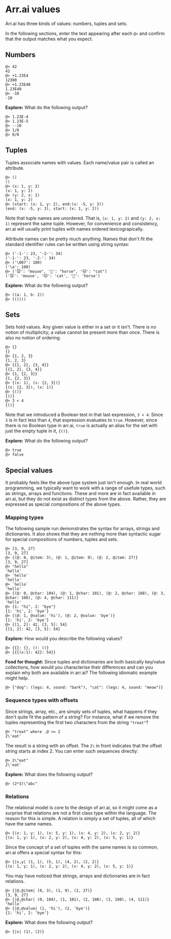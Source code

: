 # Arr.ai values

Arr.ai has three kinds of values: numbers, tuples and sets.

In the following sections, enter the text appearing after each `@>` and confirm
that the output matches what you expect.

## Numbers

```text
@> 42
42
@> +1.23E4
12300
@> +1.23E40
1.23E40
@> -10
-10
```

**Explore:** What do the following output?

```text
@> 1.23E-4
@> 1.23E-5
@> --10
@> 1/0
@> 0/0
```

## Tuples

Tuples associate names with values. Each name/value pair is called an attribute.

```text
@> ()
()
@> (x: 1, y: 2)
(x: 1, y: 2)
@> (y: 2, x: 1)
(x: 1, y: 2)
@> (start: (x: 1, y: 2), end:(x: -5, y: 3))
(end: (x: -5, y: 3), start: (x: 1, y: 2))
```

Note that tuple names are unordered. That is, `(x: 1, y: 2)` and `(y: 2, x: 1)`
represent the same tuple. However, for convenience and consistency, arr.ai will
usually print tuples with names ordered lexicograpically.

Attribute names can be pretty much anything. Names that don't fit the standard
identifier rules can be written using string syntax:

```text
@> ('-1-': 23, '-2-': 34)
('-1-': 23, '-2-': 34)
@> ('\007': 100)
('\a': 100)
@> ('🐭': "mouse", '🐴': "horse", '🐱': "cat")
('🐭': 'mouse', '🐱': 'cat', '🐴': 'horse')
```

**Explore:** What do the following output?

```text
@> ((a: 1, b: 2))
@> ((()))
```

## Sets

Sets hold values. Any given value is either in a set or it isn't. There is no
notion of multiplicity; a value cannot be present more than once. There is also
no notion of ordering.

```text
@> {}
{}
@> {1, 2, 3}
{1, 2, 3}
@> {{1, 2}, {3, 4}}
{{1, 2}, {3, 4}}
@> {1, {2, 3}}
{1, {2, 3}}
@> {(x: 1), (s: {2, 3})}
{(s: {2, 3}), (x: 1)}
@> {()}
{()}
@> 3 < 4
{()}
```

Note that we introduced a Boolean test in that last expression, `3 < 4`. Since
`3` is in fact less than `4`, that expression evaluates to `true`. However,
since there is no Boolean type in arr.ai, `true` is actually an alias for the
set with just the empty tuple in it, `{()}`.

**Explore:** What do the following output?

```text
@> true
@> false
```

## Special values

It probably feels like the above type system just isn't enough. In real world
programming, we typically want to work with a range of usefule types, such as
strings, arrays and functions. These and more are in fact available in arr.ai,
but they do not exist as distinct types from the above. Rather, they are
expressed as special compositions of the above types.

### Mapping types

The following sample run demonstrates the syntax for arrays, strings and
dictionaries. It also shows that they are nothing more than syntactic sugar for
special compositions of numbers, tuples and sets.

```text
@> [3, 9, 27]
[3, 9, 27]
@> {(@: 0, @item: 3), (@: 1, @item: 9), (@: 2, @item: 27)}
[3, 9, 27]
@> "hello"
'hello'
@> 'hello'
'hello'
@> `hello`
'hello'
@> {(@: 0, @char: 104), (@: 1, @char: 101), (@: 2, @char: 108), (@: 3, @char: 108), (@: 4, @char: 111)}
'hello'
@> {1: "hi", 2: "bye"}
{1: 'hi', 2: 'bye'}
@> {(@: 1, @value: 'hi'), (@: 2, @value: 'bye')}
{1: 'hi', 2: 'bye'}
@> {[1, 2]: 42, [3, 5]: 54}
{[1, 2]: 42, [3, 5]: 54}
```

**Explore:** How would you describe the following values?

```text
@> {{}: {}, (): ()}
@> {{{(x:1): 42}: 54}}
```

**Food for thought:** Since tuples and dictionaries are both basically key/value
collections, how would you characterise their differences and can you explain
why both are available in arr.ai? The following idiomatic example might help.

```text
@> {"dog": (legs: 4, sound: "bark"), "cat": (legs: 4, sound: "meow")}
```

### Sequence types with offsets

Since strings, array, etc., are simply sets of tuples, what happens if they
don't quite fit the pattern of a string? For instance, what if we remove the
tuples representing the first two characters from the string `"treat"`?

```text
@> "treat" where .@ >= 2
2\'eat'
```

The result is a string with an offset. The `2\` in front indicates that the
offset string starts at index 2. You can enter such sequences directly:

```text
@> 2\"eat"
2\'eat'
```

**Explore:** What does the following output?

```text
@> (2*3)\"abc"
```

### Relations

The relational model is core to the design of arr.ai, so it might come as a
surprise that relations are not a first class type within the language. The
reason for this is simple. A relation is simply a set of tuples, all of which
have the same names.

```text
@> {(x: 1, y: 1), (x: 5, y: 1), (x: 4, y: 2), (x: 2, y: 2)}
{(x: 1, y: 1), (x: 2, y: 2), (x: 4, y: 2), (x: 5, y: 1)}
```

Since the concept of a set of tuples with the same names is so common, arr.ai
offers a special syntax for this:

```text
@> {|x,y| (1, 1), (5, 1), (4, 2), (2, 2)}
{(x: 1, y: 1), (x: 2, y: 2), (x: 4, y: 2), (x: 5, y: 1)}
```

You may have noticed that strings, arrays and dictionaries are in fact
relations.

```text
@> {|@,@item| (0, 3), (1, 9), (2, 27)}
[3, 9, 27]
@> {|@,@char| (0, 104), (1, 101), (2, 108), (3, 108), (4, 111)}
'hello'
@> {|@,@value| (1, 'hi'), (2, 'bye')}
{1: 'hi', 2: 'bye'}
```

**Explore:** What does the following output?

```text
@> {|x| (1), (2)}
```
